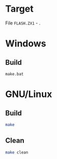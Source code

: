 # Target

File `FLASH.ZX1` - .

# Windows

## Build

```batch
make.bat
```

# GNU/Linux

## Build

```bash
make
```

## Clean

```bash
make clean
```
